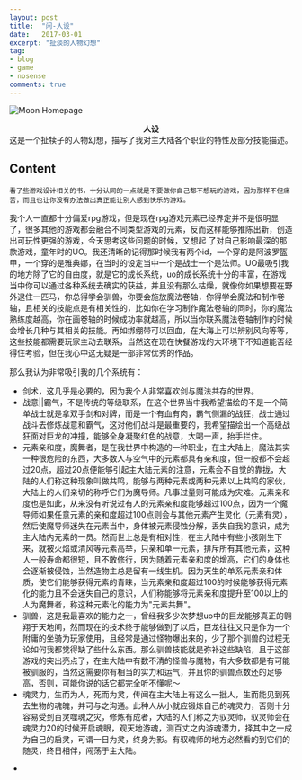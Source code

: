 ```yaml
---
layout: post
title:  "闲-人设"
date:   2017-03-01
excerpt: "扯淡的人物幻想"
tag:
- blog
- game
- nosense
comments: true
---
```


![Moon Homepage](https://cloud.githubusercontent.com/assets/754514/14509720/61c61058-01d6-11e6-93ab-0918515ecd56.png)    
    
<center><b>人设</b></center>
这是一个扯犊子的人物幻想，描写了我对主大陆各个职业的特性及部分技能描述。

## Content 
	看了些游戏设计相关的书，十分认同的一点就是不要做你自己都不想玩的游戏，因为那样不但痛苦，而且也让你没有办法做出真正能让别人感到快乐的游戏。

我个人一直都十分偏爱rpg游戏，但是现在rpg游戏元素已经界定并不是很明显了，很多其他的游戏都会融合不同类型游戏的元素，反而这样能够推陈出新，创造出可玩性更强的游戏，今天思考这些问题的时候，又想起
了对自己影响最深的那款游戏，童年时的UO。我还清晰的记得那时候我有两个id，一个穿的是阿波罗盔甲，一个穿的是雅典娜，在当时的设定当中一个是战士一个是法师。UO最吸引我的地方除了它的自由度，就是它的成长系统，uo的成长系统十分的丰富，在游戏当中你可以通过各种系统去确实的获益，并且没有那么枯燥，就像你如果想要在野外逮住一匹马，你总得学会驯兽，你要会施放魔法卷轴，你得学会魔法和制作卷轴，且相关的技能点是有相关性的，比如你在学习制作魔法卷轴的同时，你的魔法熟练度越高，你在画卷轴的时候成功率就越高，所以当你联系魔法卷轴制作的时候会增长几种与其相关的技能。再如绑绷带可以回血，在大海上可以辨别风向等等，这些技能都需要玩家主动去联系，当然这在现在快餐游戏的大环境下不知道能否经得住考验，但在我心中这无疑是一部非常优秀的作品。

那么我认为非常吸引我的几个系统有：
* 剑术，这几乎是必要的，因为我个人非常喜欢剑与魔法共存的世界。
* 战意||霸气，不是传统的等级联系，在这个世界当中我希望描绘的不是一个简单战士就是拿双手剑和对牌，而是一个有血有肉，霸气侧漏的战狂，战士通过战斗去修炼战意和霸气，这对他们战斗是最重要的，我希望描绘出一个高级战狂面对巨龙的冲撞，能够全身凝聚红色的战意，大喝一声，抬手拦住。
* 元素亲和度，魔舞者，是在我世界中构造的一种职业，在主大陆上，魔法其实一种很危险的东西，大多数人与空气中的元素都具有亲和度，但一般都不会超过20点，超过20点便能够引起主大陆元素的注意，元素会不自觉的靠拢，大陆的人们称这种现象叫做共鸣，能够与两种元素或两种元素以上共鸣的家伙，大陆上的人们亲切的称呼它们为魔导师。凡事过量则可能成为灾难。元素亲和度也是如此，从来没有听说过有人的元素亲和度能够超过100点，因为一个魔导师如果任意元素的亲和度超过100点则会与其他元素产生灵化（元素有灵），然后使魔导师迷失在元素当中，身体被元素侵蚀分解，丢失自我的意识，成为主大陆内元素的一员。然而世上总是有相对性，在主大陆中有些小孩刚生下来，就被火焰或清风等元素高举，只亲和单一元素，排斥所有其他元素，这种人一般寿命都很短，且不敢修行，因为随着元素亲和度的增高，它们的身体也会逐渐被侵蚀，当然造物主总是留有一线生机。因为天生的单系元素亲和体质，使它们能够获得元素的青睐，当元素亲和度超过100的时候能够获得元素化的能力且不会迷失自己的意识，人们称能够将元素亲和度提升至100以上的人为魔舞者，称这种元素化的能力为"元素共舞"。
* 驯兽，这是我最喜欢的能力之一，曾经我多少次梦想uo中的巨龙能够真正的翱翔于天地间，然而现在的技术终于能够做到了以后，巨龙往往又只是作为一个附庸的坐骑为玩家使用，且经常是通过怪物爆出来的，少了那个驯兽的过程无论如何我都觉得缺了些什么东西。那么驯兽技能就是弥补这些缺陷，且于这部游戏的突出亮点了，在主大陆中有数不清的怪兽与魔物，有大多数都是有可能被驯服的，当然这需要你有相当的实力和运气，并且你的驯兽点数还的足够高，否则，可能你说的话它都完全听不懂呢～
* 魂灵力，生而为人，死而为灵，传闻在主大陆上有这么一批人，生而能见到死去生物的魂魄，并可与之沟通。此种人从小就应锻炼自己的魂灵力，否则十分容易受到百灵噬魂之灾，修炼有成者，大陆的人们称之为驭灵师，驭灵师会在魂灵力20的时候开启魂眼，观天地游魂，测百丈之内游魂潜力，择其中之一成为自己的启灵，可谓一日为灵，终身为影。有驭魂师的地方必然看的到它们的随灵，终日相伴，闯荡于主大陆。
        
-